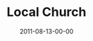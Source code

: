 ---
layout: message
category: message
series: "Collide"
title: "Local Church"
date: 2011-08-13-00-00
message_id: 687
audio: "http://s3.amazonaws.com/crossroads-media/messages/audio/collide_01.mp3"
audio-duration: "53:51"
program: "http://s3.amazonaws.com/crossroads-media/documents/08_13-14_11Program.pdf"
description: "Mosa Sono talks about the powerful things that can happen when the Church collides with God's intentions."
video: "http://s3.amazonaws.com/crossroads-media/messages/video/collide_01.mp4"
video-duration: "53:58"
video-image: "http://s3.amazonaws.com/crossroads-media/images/collide01_still.jpg"
tag: 
 - local-church
 - mosa-sono
 - mingo
 - citylink
 - south-africa
 - program
explicit: false
---
